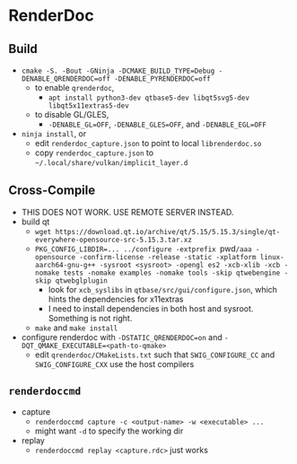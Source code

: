 RenderDoc
=========

## Build

- `cmake -S. -Bout -GNinja -DCMAKE_BUILD_TYPE=Debug -DENABLE_QRENDERDOC=off -DENABLE_PYRENDERDOC=off`
  - to enable `qrenderdoc`,
    - `apt install python3-dev qtbase5-dev libqt5svg5-dev libqt5x11extras5-dev`
  - to disable GL/GLES,
    - `-DENABLE_GL=OFF`, `-DENABLE_GLES=OFF`, and `-DENABLE_EGL=OFF`
- `ninja install`, or
  - edit `renderdoc_capture.json` to point to local `librenderdoc.so`
  - copy `renderdoc_capture.json` to `~/.local/share/vulkan/implicit_layer.d`

## Cross-Compile

- THIS DOES NOT WORK.  USE REMOTE SERVER INSTEAD.
- build qt
  - `wget https://download.qt.io/archive/qt/5.15/5.15.3/single/qt-everywhere-opensource-src-5.15.3.tar.xz`
  - `PKG_CONFIG_LIBDIR=... ../configure -extprefix `pwd`/aaa -opensource
       -confirm-license -release -static -xplatform linux-aarch64-gnu-g++
       -sysroot <sysroot> -opengl es2 -xcb-xlib -xcb -nomake tests
       -nomake examples -nomake tools -skip qtwebengine -skip qtwebglplugin`
    - look for `xcb_syslibs` in `qtbase/src/gui/configure.json`, which hints
      the dependencies for x11extras
    - I need to install dependencies in both host and sysroot.  Something is
      not right.
  - `make` and `make install`
- configure renderdoc with `-DSTATIC_QRENDERDOC=on` and
  `-DQT_QMAKE_EXECUTABLE=<path-to-qmake>`
  - edit `qrenderdoc/CMakeLists.txt` such that `SWIG_CONFIGURE_CC` and
    `SWIG_CONFIGURE_CXX` use the host compilers

## `renderdoccmd`

- capture
  - `renderdoccmd capture -c <output-name> -w <executable> ...`
  - might want `-d` to specify the working dir
- replay
  - `renderdoccmd replay <capture.rdc>` just works
